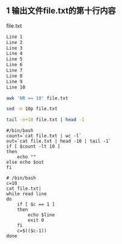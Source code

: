 ## 1 输出文件file.txt的第十行内容

file.txt

```bash
Line 1
Line 2
Line 3
Line 4
Line 5
Line 6
Line 7
Line 8
Line 9
Line 10
```

```bash
awk 'NR == 10' file.txt 
```

```bash
sed -n 10p file.txt
```

```bash
tail -n+10 file.txt | head -1
```

```shell
#/bin/bash
count=`cat file.txt | wc -l`
out=`cat file.txt | head -10 | tail -1`
if [ $count -lt 10 ]
then
    echo ""
else echo $out
fi
```

```shell
# /bin/bash
c=10
cat file.txt|
while read line
do
    if [ $c == 1 ]
    then
        echo $line
        exit 0
    fi
    c=$(($c-1))
done
```

